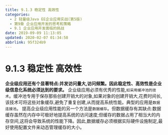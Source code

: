 ```yaml
---
title: 9.1.3 稳定性 高效性
categories: 
  - 2 轻量级Java EE企业应用实战(第5版)
  - 第9章 企业应用开发的思考和策略
  - 9.1 企业应用开发面临的挑战
date: 2019-09-09 11:13:05
updated: 2020-02-07 01:34:58
abbrlink: 95f324b9
---
```

# 9.1.3 稳定性 高效性 #
**企业级应用还有个显著特点:并发访问量大,访问频繁。因此稳定性、高效性是企业级信息化系统必须达到的要求。**
企业级应用必须有优秀的性能,`如采用缓冲池的技术`。缓冲池专用于保存那些创建开销大的对象,如果对象的创建开销大,花费时间长,该技术可将这些对象缓存,避免了重复创建,从而提高系统性能。典型的应用是`数据连接池`。
提高企业级应用性能的另一个方法是`数据缓存`。但数据缓存有其缺点:数据缓存虽然在内存中可极好地提高系统的访问速度;但缓存的数据占用了相当大的内存空间,这将会导致系统的性能下降。因此,数据缓存必须根据实际硬件设施制定,最好使用配置文件来动态管理缓存的大小。



